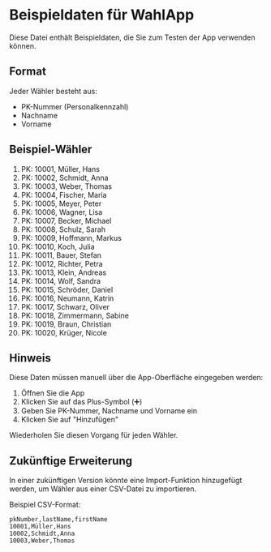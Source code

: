 # Beispieldaten für WahlApp

Diese Datei enthält Beispieldaten, die Sie zum Testen der App verwenden können.

## Format

Jeder Wähler besteht aus:
- PK-Nummer (Personalkennzahl)
- Nachname
- Vorname

## Beispiel-Wähler

1. PK: 10001, Müller, Hans
2. PK: 10002, Schmidt, Anna
3. PK: 10003, Weber, Thomas
4. PK: 10004, Fischer, Maria
5. PK: 10005, Meyer, Peter
6. PK: 10006, Wagner, Lisa
7. PK: 10007, Becker, Michael
8. PK: 10008, Schulz, Sarah
9. PK: 10009, Hoffmann, Markus
10. PK: 10010, Koch, Julia
11. PK: 10011, Bauer, Stefan
12. PK: 10012, Richter, Petra
13. PK: 10013, Klein, Andreas
14. PK: 10014, Wolf, Sandra
15. PK: 10015, Schröder, Daniel
16. PK: 10016, Neumann, Katrin
17. PK: 10017, Schwarz, Oliver
18. PK: 10018, Zimmermann, Sabine
19. PK: 10019, Braun, Christian
20. PK: 10020, Krüger, Nicole

## Hinweis

Diese Daten müssen manuell über die App-Oberfläche eingegeben werden:
1. Öffnen Sie die App
2. Klicken Sie auf das Plus-Symbol (➕)
3. Geben Sie PK-Nummer, Nachname und Vorname ein
4. Klicken Sie auf "Hinzufügen"

Wiederholen Sie diesen Vorgang für jeden Wähler.

## Zukünftige Erweiterung

In einer zukünftigen Version könnte eine Import-Funktion hinzugefügt werden, um Wähler aus einer CSV-Datei zu importieren.

Beispiel CSV-Format:
```csv
pkNumber,lastName,firstName
10001,Müller,Hans
10002,Schmidt,Anna
10003,Weber,Thomas
```
